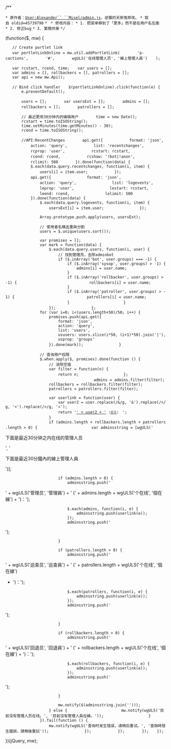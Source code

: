 /\*\*

`* 原作者：`[`User:Alexander``
 ``Misel/admin.js`](https://zh.wikipedia.org/wiki/User:Alexander_Misel/admin.js "wikilink")`，逆襲的天邪鬼修改。`
`* 取自 oldid=45739798`
`* `
`* 修改内容：`
`* 1. 把菜单移到了「更多」而不是在用户名左面`
`* 2. 修正bug`
`* 3. 繁簡共榮`
`*/`

(function($, mw) {

`   // Create portlet link`
`   var portletLinkOnline = mw.util.addPortletLink(`
`       'p-cactions',`
`       '#',`
`       wgULS('在线管理人员', '線上管理人員')`
`   );`

`   var rcstart, rcend, time;`
`   var users = [];`
`   var admins = [], rollbackers = [], patrollers = [];`
`   var api = new mw.Api();`

`   // Bind click handler`
`   $(portletLinkOnline).click(function(e) {`
`       e.preventDefault();`

`       users = [];`
`       var usersExt = [];`
`       admins = [];`
`       rollbackers = [];`
`       patrollers = [];`

`       // 最近更改30分钟内的编辑用户`
`       time = new Date();`
`       rcstart = time.toISOString();`
`       time.setMinutes(time.getMinutes() - 30);`
`       rcend = time.toISOString();`

`       //API:RecentChanges`
`       api.get({`
`           format: 'json',`
`           action: 'query',`
`           list: 'recentchanges',`
`           rcprop: 'user',`
`           rcstart: rcstart,`
`           rcend: rcend,`
`           rcshow: '!bot|!anon',`
`           rclimit: 500`
`       }).done(function(data) {`
`           $.each(data.query.recentchanges, function(i, item) {`
`               users[i] = item.user;`
`           });`
`           api.get({`
`               format: 'json',`
`               action: 'query',`
`               list: 'logevents',`
`               leprop: 'user',`
`               lestart: rcstart,`
`               leend: rcend,`
`               lelimit: 500`
`           }).done(function(data) {`
`               $.each(data.query.logevents, function(i, item) {`
`                   usersExt[i] = item.user;`
`               });`

`               Array.prototype.push.apply(users, usersExt);`

`               // 使用者名稱去重與分割`
`               users = $.unique(users.sort());`

`               var promises = [];`
`               var mark = function(data) {`
`                   $.each(data.query.users, function(i, user) {`
`                       // 找到管理员，去除adminbot`
`                       if ($.inArray('bot', user.groups) === -1) {`
`                           if ($.inArray('sysop', user.groups) > -1) {`
`                               admins[i] = user.name;`
`                           }`
`                           if ($.inArray('rollbacker', user.groups) > -1) {`
`                               rollbackers[i] = user.name;`
`                           }`
`                           if ($.inArray('patroller', user.groups) > -1) {`
`                               patrollers[i] = user.name;`
`                           }`
`                       }`
`                   });`
`               };`
`               for (var i=0; i<(users.length+50)/50; i++) {`
`                   promises.push(api.get({`
`                       format: 'json',`
`                       action: 'query',`
`                       list: 'users',`
`                       ususers: users.slice(i*50, (i+1)*50).join('|'),`
`                       usprop: 'groups'`
`                   }).done(mark));`
`               }`

`               // 查询用户权限`
`               $.when.apply($, promises).done(function () {`
`                   // 消除空值`
`                   var filter = function(n) {`
`                       return n;`
`                   };`
`                   `
`                   admins = admins.filter(filter);`
`                   rollbackers = rollbackers.filter(filter);`
`                   patrollers = patrollers.filter(filter);`

`                   var userlink = function(user) {`
`                       var user2 = user.replace(/&/g, '&').replace(/</g, '<').replace(/>/g, '<');`
`                       return '`<a href="/wiki/User:' + user2 + '" target="_blank">`' + user2 + '`</a>` `<small style="opacity:.75;">`(`<a href="/wiki/User talk:' + user2 + '" target="_blank">`留言`</a>`)`</small>`　';`
`                   }`
`                   `
`                   if (admins.length + rollbackers.length + patrollers.length > 0) {`
`                       var adminsstring = [wgULS('`

下面是最近30分钟之内在线的管理人员

', '

下面是最近30分鐘內的線上管理人員

')\];

`                       if (admins.length > 0) {`
`                           adminsstring.push('`

' + wgULS('管理员', '管理員') + ' (' + admins.length + wgULS('个在线', '個在線') +
')：');

`                           $.each(admins, function(i, e) {`
`                               adminsstring.push(userlink(e));`
`                           });`
`                           adminsstring.push('`

');

`                       }`

`                       if (patrollers.length > 0) {`
`                           adminsstring.push('`

' + wgULS('巡查员', '巡查員') + ' (' + patrollers.length + wgULS('个在线', '個在線')
+ ')：');

`                           $.each(patrollers, function(i, e) {`
`                               adminsstring.push(userlink(e));`
`                           });`
`                           adminsstring.push('`

');

`                       }`

`                       if (rollbackers.length > 0) {`
`                           adminsstring.push('`

' + wgULS('回退员', '回退員') + ' (' + rollbackers.length + wgULS('个在线',
'個在線') + ')：');

`                           $.each(rollbackers, function(i, e) {`
`                               adminsstring.push(userlink(e));`
`                           });`
`                           adminsstring.push('`

');

`                       }`

`                       mw.notify($(adminsstring.join('')));`
`                   } else {`
`                       mw.notify(wgULS('目前没有管理人员在线。', '目前沒有管理人員在線。'));`
`                   }`
`               }).fail(function () {`
`                   mw.notify(wgULS('查询时发生错误，请稍后重试。', '查詢時發生錯誤，請稍後重試'));`
`               });`
`           });`
`       });`
`   });`

})(jQuery, mw);